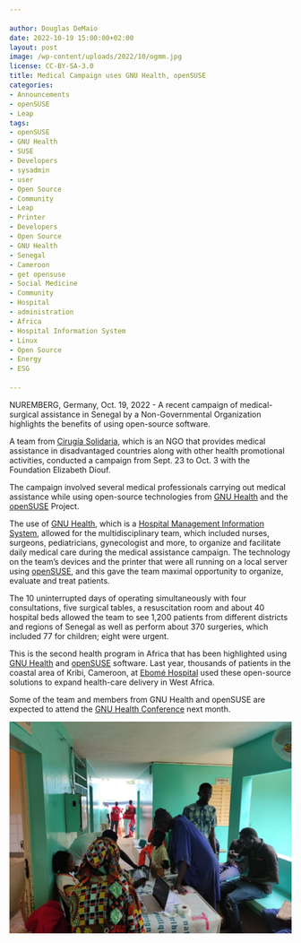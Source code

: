 ```yaml
---

author: Douglas DeMaio
date: 2022-10-19 15:00:00+02:00
layout: post
image: /wp-content/uploads/2022/10/ogmm.jpg
license: CC-BY-SA-3.0
title: Medical Campaign uses GNU Health, openSUSE
categories:
- Announcements
- openSUSE
- Leap
tags:
- openSUSE
- GNU Health
- SUSE
- Developers
- sysadmin
- user
- Open Source
- Community
- Leap
- Printer
- Developers
- Open Source
- GNU Health
- Senegal
- Cameroon
- get opensuse
- Social Medicine
- Community
- Hospital
- administration
- Africa
- Hospital Information System
- Linux
- Open Source
- Energy
- ESG

---
```


NUREMBERG, Germany, Oct. 19, 2022 -  A recent campaign of medical-surgical assistance in Senegal by a Non-Governmental Organization highlights the benefits of using open-source software.

A team from [Cirugía Solidaria](https://www.cirugiasolidaria.es/), which is an NGO that provides medical assistance in disadvantaged countries along with other health promotional activities, conducted a campaign from Sept. 23 to Oct. 3 with the Foundation Elizabeth Diouf.

The campaign involved several medical professionals carrying out medical assistance while using open-source technologies from [GNU Health](https://www.gnuhealth.org/) and the [openSUSE](https://get.opensuse.org/) Project. 

The use of [GNU Health](https://www.gnuhealth.org/), which is a [Hospital Management Information System](https://en.wikipedia.org/wiki/Hospital_information_system), allowed for the multidisciplinary team, which included nurses, surgeons, pediatricians, gynecologist and more, to organize and facilitate daily medical care during the medical assistance campaign. The technology on the team’s devices and the printer that were all running on a local server using [openSUSE](https://get.opensuse.org/), and this gave the team maximal opportunity to organize, evaluate and treat patients.

The 10 uninterrupted days of operating simultaneously with four consultations, five surgical tables, a resuscitation room and about 40 hospital beds allowed the team to see 1,200 patients from different districts and regions of Senegal as well as perform about 370 surgeries, which included 77 for children; eight were urgent.

This is the second health program in Africa that has been highlighted using [GNU Health](https://www.gnuhealth.org/) and [openSUSE](https://get.opensuse.org/) software. Last year, thousands of patients in the coastal area of Kribi, Cameroon, at [Ebomé Hospital](https://news.opensuse.org/2021/10/20/hospital-to-run-gnu-health-openSUSE/) used these open-source solutions to expand health-care delivery in West Africa.

Some of the team and members from GNU Health and openSUSE are expected to attend the [GNU Health Conference](https://www.gnuhealthcon.org/2022/) next month.

<center><img src="/wp-content/uploads/2022/10/ogm.jpg"></center>

<meta name="openSUSE, gnu health, medical, open source, software, linux, esg, social medicine, hospital, admin, developers, treatment" content="HTML,CSS,XML,JavaScript">
